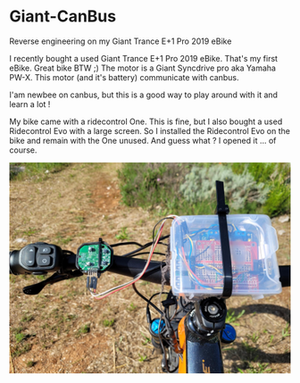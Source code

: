 # Giant-CanBus
Reverse engineering on my Giant Trance E+1 Pro 2019 eBike


I recently bought a used Giant Trance E+1 Pro 2019 eBike. That's my first eBike. Great bike BTW ;)
The motor is a Giant Syncdrive pro aka Yamaha PW-X. This motor (and it's battery) communicate with canbus.

I'am newbee on canbus, but this is a good way to play around with it and learn a lot !

My bike came with a ridecontrol One. This is fine, but I also bought a used Ridecontrol Evo with a large screen.
So I installed the Ridecontrol Evo on the bike and remain with the One unused. And guess what ? I opened it ... of course.

![alt text](https://github.com/bobmorane83/Giant-CanBus/blob/main/resources/photos/signal-2023-05-27-105611_010.jpeg)
